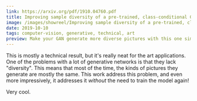 ```yaml
---
link: https://arxiv.org/pdf/1910.04760.pdf
title: Improving sample diversity of a pre-trained, class-conditional GAN by changing its class embeddings
image: /images/showreel/Improving sample diversity of a pre-trained, class-conditional GAN by changing its class embeddings.jpg
date: 2019-10-10
tags: computer-vision, generative, technical, art
preview: Make your GAN generate more diverse pictures with this one simple trick!
---
```


This is mostly a technical result, but it's really neat for the art
applications. One of the problems with a lot of generative networks
is that they lack "diversity". This means that most of the time, the
kinds of pictures they generate are mostly the same. This work address
this problem, and even more impressively, it addresses it <i>without</i>
the need to train the model again!

Very cool.
